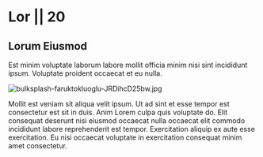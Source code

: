 # Lor || 20

## Lorum Eiusmod

Est minim voluptate laborum labore mollit officia minim nisi sint incididunt ipsum. Voluptate proident occaecat et eu nulla.

<img class="bordered" src="/_merged_assets/_static/images/bulksplash-faruktokluoglu-JRDihcD25bw.jpg" alt="bulksplash-faruktokluoglu-JRDihcD25bw.jpg" />

Mollit est veniam sit aliqua velit ipsum. Ut ad sint et esse tempor est consectetur est sit in duis. Anim Lorem culpa quis voluptate do. Elit consequat deserunt nisi eiusmod occaecat nulla occaecat elit commodo incididunt labore reprehenderit est tempor. Exercitation aliquip ex aute esse exercitation. Eu nisi occaecat voluptate in exercitation consequat minim amet consectetur.